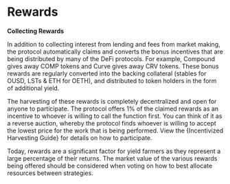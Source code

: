 # Rewards

**Collecting Rewards**

In addition to collecting interest from lending and fees from market making, the protocol automatically claims and converts the bonus incentives that are being distributed by many of the DeFi protocols. For example, Compound gives away COMP tokens and Curve gives away CRV tokens. These bonus rewards are regularly converted into the backing collateral (stables for OUSD, LSTs & ETH for OETH), and distributed to token holders in the form of additional yield.

The harvesting of these rewards is completely decentralized and open for anyone to participate. The protocol offers 1% of the claimed rewards as an incentive to whoever is willing to call the function first. You can think of it as a reverse auction, whereby the protocol finds whoever is willing to accept the lowest price for the work that is being performed. View the {Incentivized Harvesting Guide} for details on how to participate.

Today, rewards are a significant factor for yield farmers as they represent a large percentage of their returns. The market value of the various rewards being offered should be considered when voting on how to best allocate resources between strategies.
